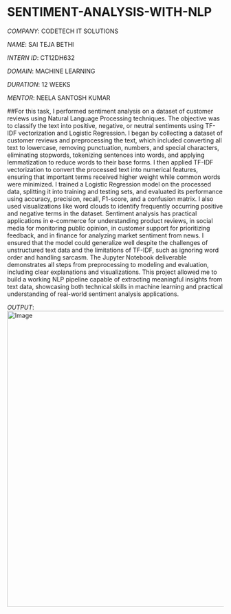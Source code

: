 # SENTIMENT-ANALYSIS-WITH-NLP

*COMPANY*: CODETECH IT SOLUTIONS

*NAME*: SAI TEJA BETHI

*INTERN ID*: CT12DH632

*DOMAIN*: MACHINE LEARNING

*DURATION*: 12 WEEKS

*MENTOR*: NEELA SANTOSH KUMAR

##For this task, I performed sentiment analysis on a dataset of customer reviews using Natural Language Processing techniques. The objective was to classify the text into positive, negative, or neutral sentiments using TF-IDF vectorization and Logistic Regression. I began by collecting a dataset of customer reviews and preprocessing the text, which included converting all text to lowercase, removing punctuation, numbers, and special characters, eliminating stopwords, tokenizing sentences into words, and applying lemmatization to reduce words to their base forms. I then applied TF-IDF vectorization to convert the processed text into numerical features, ensuring that important terms received higher weight while common words were minimized. I trained a Logistic Regression model on the processed data, splitting it into training and testing sets, and evaluated its performance using accuracy, precision, recall, F1-score, and a confusion matrix. I also used visualizations like word clouds to identify frequently occurring positive and negative terms in the dataset. Sentiment analysis has practical applications in e-commerce for understanding product reviews, in social media for monitoring public opinion, in customer support for prioritizing feedback, and in finance for analyzing market sentiment from news. I ensured that the model could generalize well despite the challenges of unstructured text data and the limitations of TF-IDF, such as ignoring word order and handling sarcasm. The Jupyter Notebook deliverable demonstrates all steps from preprocessing to modeling and evaluation, including clear explanations and visualizations. This project allowed me to build a working NLP pipeline capable of extracting meaningful insights from text data, showcasing both technical skills in machine learning and practical understanding of real-world sentiment analysis applications.

*OUTPUT*:
<img width="995" height="688" alt="Image" src="https://github.com/user-attachments/assets/ee63139a-a928-41ce-b5ef-03d195cc7c1c" />
